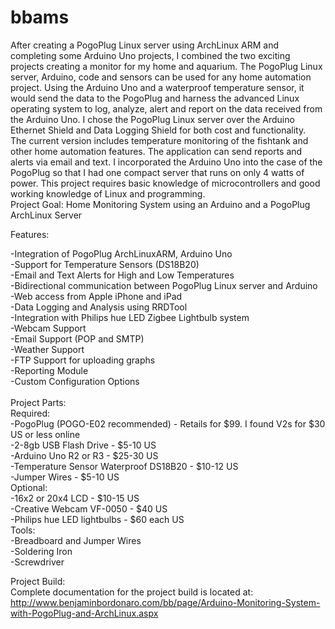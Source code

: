 bbams
=====

After creating a PogoPlug Linux server using ArchLinux ARM and completing some Arduino Uno projects, I combined the two exciting projects creating a monitor for my home and aquarium. The PogoPlug Linux server, Arduino, code and sensors can be used for any home automation project. Using the Arduino Uno and a waterproof temperature sensor, it would send the data to the PogoPlug and harness the advanced Linux operating system to log, analyze, alert and report on the data received from the Arduino Uno. I chose the PogoPlug Linux server over the Arduino Ethernet Shield and Data Logging Shield for both cost and functionality.
<br>
The current version includes temperature monitoring of the fishtank and other home automation features. The application can send reports and alerts via email and text. I incorporated the Arduino Uno into the case of the PogoPlug so that I had one compact server that runs on only 4 watts of power. This project requires basic knowledge of microcontrollers and good working knowledge of Linux and programming.
<br>
Project Goal: Home Monitoring System using an Arduino and a PogoPlug ArchLinux Server

Features:

-Integration of PogoPlug ArchLinuxARM, Arduino Uno<br>
-Support for Temperature Sensors (DS18B20)<br>
-Email and Text Alerts for High and Low Temperatures<br>
-Bidirectional communication between PogoPlug Linux server and Arduino<br>
-Web access from Apple iPhone and iPad<br>
-Data Logging and Analysis using RRDTool<br>
-Integration with Philips hue LED Zigbee Lightbulb system<br>
-Webcam Support<br>
-Email Support (POP and SMTP)<br>
-Weather Support<br>
-FTP Support for uploading graphs<br>
-Reporting Module<br>
-Custom Configuration Options<br>
<br>
Project Parts:
<br>
 Required:<br>
 -PogoPlug (POGO-E02 recommended) - Retails for $99. I found V2s for $30 US or less online<br>
 -2-8gb USB Flash Drive - $5-10 US<br>
 -Arduino Uno R2 or R3 - $25-30 US<br>
 -Temperature Sensor Waterproof DS18B20 - $10-12 US<br>
 -Jumper Wires - $5-10 US<br>
 Optional:<br>
 -16x2 or 20x4 LCD - $10-15 US<br>
 -Creative Webcam VF-0050 - $40 US<br>
 -Philips hue LED lightbulbs - $60 each US<br>
 Tools:<br>
 -Breadboard and Jumper Wires<br>
 -Soldering Iron<br>
 -Screwdriver<br>

Project Build:<br>
Complete documentation for the project build is located at: <br>
http://www.benjaminbordonaro.com/bb/page/Arduino-Monitoring-System-with-PogoPlug-and-ArchLinux.aspx<br>


